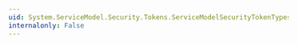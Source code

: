 ```yaml
---
uid: System.ServiceModel.Security.Tokens.ServiceModelSecurityTokenTypes.Spnego
internalonly: False
---
```


